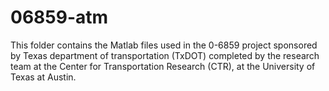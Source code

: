 # 06859-atm

This folder contains the Matlab files used in the 0-6859 project sponsored by Texas department of transportation (TxDOT) completed by the research team at the Center for Transportation Research (CTR), at the University of Texas at Austin.
